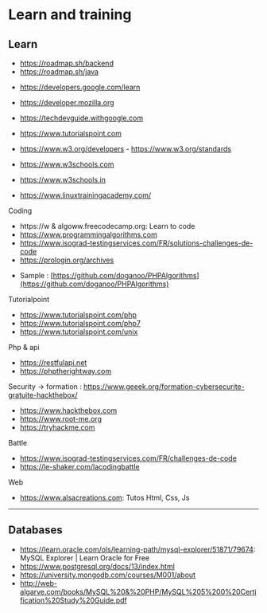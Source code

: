 # Learn and training

Learn
---
* https://roadmap.sh/backend
* https://roadmap.sh/java

+ https://developers.google.com/learn
+ https://developer.mozilla.org
+ https://techdevguide.withgoogle.com

+ https://www.tutorialspoint.com
+ https://www.w3.org/developers - https://www.w3.org/standards
+ https://www.w3schools.com
+ https://www.w3schools.in

- https://www.linuxtrainingacademy.com/

Coding
- https://w & algoww.freecodecamp.org: Learn to code
- https://www.programmingalgorithms.com
- https://www.isograd-testingservices.com/FR/solutions-challenges-de-code
- https://prologin.org/archives

* Sample : [https://github.com/doganoo/PHPAlgorithms](https://github.com/doganoo/PHPAlgorithms)

Tutorialpoint
- https://www.tutorialspoint.com/php
- https://www.tutorialspoint.com/php7
- https://www.tutorialspoint.com/unix

Php & api
+ https://restfulapi.net
+ https://phptherightway.com

Security
-> formation : https://www.geeek.org/formation-cybersecurite-gratuite-hackthebox/
* https://www.hackthebox.com
* https://www.root-me.org
* https://tryhackme.com

Battle
* https://www.isograd-testingservices.com/FR/challenges-de-code
* https://le-shaker.com/lacodingbattle

Web
+ https://www.alsacreations.com: Tutos Html, Css, Js

---
Databases
---
- https://learn.oracle.com/ols/learning-path/mysql-explorer/51871/79674: MySQL Explorer | Learn Oracle for Free
- https://www.postgresql.org/docs/13/index.html
- https://university.mongodb.com/courses/M001/about
- http://web-algarve.com/books/MySQL%20&%20PHP/MySQL%205%200%20Certification%20Study%20Guide.pdf
